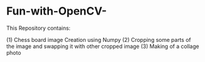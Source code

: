 # Fun-with-OpenCV-

This Repository contains:

(1) Chess board image Creation using Numpy 
(2) Cropping some parts of the image and swapping it with other cropped image
(3) Making of  a collage photo 
